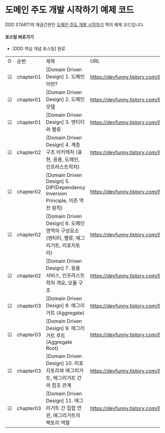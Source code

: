 # 도메인 주도 개발 시작하기 예제 코드

DDD START!의 재출간판인 [도메인 주도 개발 시작하기](https://www.hanbit.co.kr/store/books/look.php?p_code=B4309942517) 책의 예제 코드입니다.


#### 포스팅 바로가기
- [DDD 핵심 개념 포스팅] 완료

| | | | |
|-|-|-|-|
|O|순번|제목|URL|
|&#9745;|chapter01|[Domain Driven Design] 1. 도메인이란?|https://devfunny.tistory.com/869|
|&#9745;|chapter01|[Domain Driven Design] 2. 도메인 모델|https://devfunny.tistory.com/870|
|&#9745;|chapter01|[Domain Driven Design] 3. 엔티티와 밸류|https://devfunny.tistory.com/871|
|&#9745;|chapter02|[Domain Driven Design] 4. 계층 구조 아키텍처 (표현, 응용, 도메인, 인프라스트럭처)|https://devfunny.tistory.com/872|
|&#9745;|chapter02|[Domain Driven Design] 5. DIP(Dependency Inversion Principle, 의존 역전 원칙)|https://devfunny.tistory.com/873|
|&#9745;|chapter02|[Domain Driven Design] 6. 도메인 영역의 구성요소 (엔티티, 밸류, 애그리거트, 리포지토리)|https://devfunny.tistory.com/874|
|&#9745;|chapter02|[Domain Driven Design] 7. 응용 서비스, 인프라스트럭처 개요, 모듈 구조|https://devfunny.tistory.com/875|
|&#9745;|chapter03|[Domain Driven Design] 8. 애그리거트 (Aggregate)|https://devfunny.tistory.com/880|
|&#9745;|chapter03|[Domain Driven Design] 9. 애그리거트 루트 (Aggregate Root)|https://devfunny.tistory.com/884|
|&#9745;|chapter03|[Domain Driven Design] 10. 리포지토리와 애그리거트, 애그리거트 간의 참조 관계|https://devfunny.tistory.com/885|
|&#9745;|chapter03|[Domain Driven Design] 11. 애그리거트 간 집합 연관, 애그리거트의 팩토리 역할|https://devfunny.tistory.com/886|
